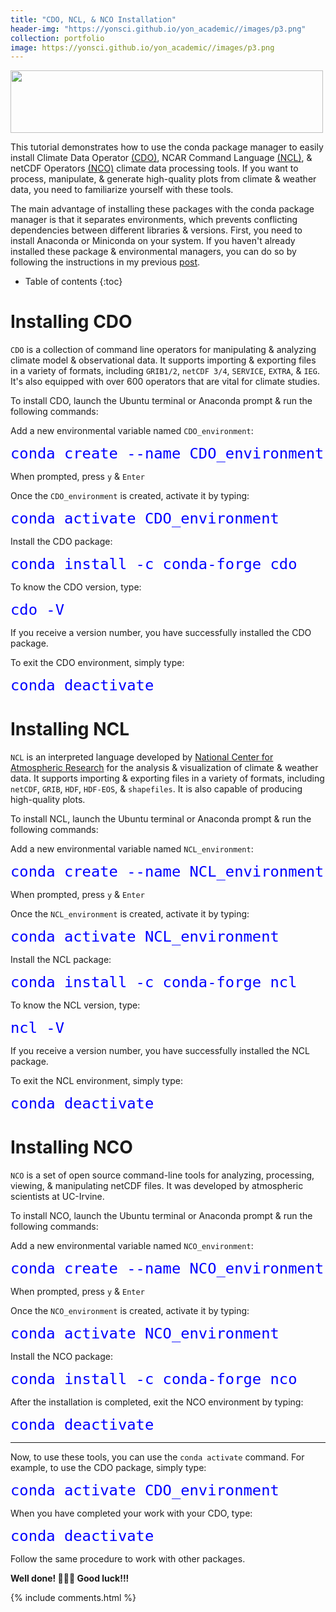 ```yaml
---
title: "CDO, NCL, & NCO Installation"
header-img: "https://yonsci.github.io/yon_academic//images/p3.png"
collection: portfolio
image: https://yonsci.github.io/yon_academic//images/p3.png
---
```


<img src="{{page.image}}" width="500" height="100" />

This tutorial demonstrates how to use the conda package manager to easily install Climate Data Operator [(CDO)](https://code.mpimet.mpg.de/projects/cdo/),  NCAR Command Language [(NCL)](https://www.ncl.ucar.edu/overview.shtml), &  netCDF Operators [(NCO)](http://nco.sourceforge.net/#Definition) climate data processing tools. If you want to process, manipulate, & generate high-quality plots from climate & weather data, you need to familiarize yourself with these tools. 

The main advantage of installing these packages with the conda package manager is that it separates environments, which prevents conflicting dependencies between different libraries & versions. First, you need to install Anaconda or Miniconda on your system. If you haven't already  installed  these package & environmental managers, you can do so by following the instructions in my previous [post](https://yonsci.github.io/yon_academic//portfolio/portfolio-2/).


* Table of contents
{:toc}
# Installing CDO
`CDO` is a collection of command line operators for manipulating & analyzing climate model & observational data. It supports importing & exporting files in a variety of formats, including `GRIB1/2`, `netCDF 3/4`, `SERVICE`, `EXTRA`, & `IEG`. It's also equipped with over 600 operators that are vital for climate studies. 

To install CDO, launch the Ubuntu terminal or Anaconda prompt & run the following commands:

Add a new environmental variable named `CDO_environment`:
<div class="language-python highlighter-rouge">
<div class="highlight">
<pre class="highlight">
<code><span style="font-size: 200%;color:#0000ff">conda create --name CDO_environment</span></code></pre>
</div>
</div>

When prompted, press `y` & `Enter` 

Once the `CDO_environment` is created, activate it by typing:  
<div class="language-python highlighter-rouge">
<div class="highlight">
<pre class="highlight">
<code><span style="font-size: 200%;color:#0000ff">conda activate CDO_environment</span></code></pre>
</div>
</div>

Install the CDO package:
<div class="language-python highlighter-rouge">
<div class="highlight">
<pre class="highlight">
<code><span style="font-size: 200%;color:#0000ff">conda install -c conda-forge cdo</span></code></pre>
</div>
</div>

To know the CDO version, type:
<div class="language-python highlighter-rouge">
<div class="highlight">
<pre class="highlight">
<code><span style="font-size: 200%;color:#0000ff">cdo -V</span></code></pre>
</div>
</div>

If you receive a version number, you have successfully installed the CDO package.

To exit the CDO environment, simply type:
<div class="language-python highlighter-rouge">
<div class="highlight">
<pre class="highlight">
<code><span style="font-size: 200%;color:#0000ff">conda deactivate</span></code></pre>
</div>
</div>

# Installing NCL

`NCL` is an interpreted language developed by [National Center for Atmospheric Research](https://ncar.ucar.edu/) for the analysis &  visualization of climate & weather data. It supports importing & exporting files in a variety of formats, including `netCDF`, `GRIB`, `HDF`, `HDF-EOS`, & `shapefiles`. It is also capable of producing high-quality plots.

To install NCL, launch the Ubuntu terminal or Anaconda prompt & run the following commands:

Add a new environmental variable named `NCL_environment`:
<div class="language-python highlighter-rouge">
<div class="highlight">
<pre class="highlight">
<code><span style="font-size: 200%;color:#0000ff">conda create --name NCL_environment</span></code></pre>
</div>
</div>

When prompted, press `y` & `Enter` 

Once the `NCL_environment` is created, activate it by typing:  
<div class="language-python highlighter-rouge">
<div class="highlight">
<pre class="highlight">
<code><span style="font-size: 200%;color:#0000ff">conda activate NCL_environment</span></code></pre>
</div>
</div>

Install the NCL package:
<div class="language-python highlighter-rouge">
<div class="highlight">
<pre class="highlight">
<code><span style="font-size: 200%;color:#0000ff">conda install -c conda-forge ncl</span></code></pre>
</div>
</div>

To know the NCL version, type:
<div class="language-python highlighter-rouge">
<div class="highlight">
<pre class="highlight">
<code><span style="font-size: 200%;color:#0000ff">ncl -V</span></code></pre>
</div>
</div>

If you receive a version number, you have successfully installed the NCL package.

To exit the NCL environment, simply type:
<div class="language-python highlighter-rouge">
<div class="highlight">
<pre class="highlight">
<code><span style="font-size: 200%;color:#0000ff">conda deactivate</span></code></pre>
</div>
</div>

# Installing NCO

`NCO` is a set of open source command-line tools for analyzing, processing, viewing, & manipulating netCDF files. It was developed by atmospheric scientists at UC-Irvine.

To install NCO, launch the Ubuntu terminal or Anaconda prompt & run the following commands:

Add a new environmental variable named `NCO_environment`:
<div class="language-python highlighter-rouge">
<div class="highlight">
<pre class="highlight">
<code><span style="font-size: 200%;color:#0000ff">conda create --name NCO_environment</span></code></pre>
</div>
</div>

When prompted, press `y` & `Enter` 

Once the `NCO_environment` is created, activate it by typing:  
<div class="language-python highlighter-rouge">
<div class="highlight">
<pre class="highlight">
<code><span style="font-size: 200%;color:#0000ff">conda activate NCO_environment</span></code></pre>
</div>
</div>

Install the NCO package:
<div class="language-python highlighter-rouge">
<div class="highlight">
<pre class="highlight">
<code><span style="font-size: 200%;color:#0000ff">conda install -c conda-forge nco</span></code></pre>
</div>
</div>
After the installation is completed, exit the NCO environment by typing:
<div class="language-python highlighter-rouge">
<div class="highlight">
<pre class="highlight">
<code><span style="font-size: 200%;color:#0000ff">conda deactivate</span></code></pre>
</div>
</div>

---

Now, to use these tools, you can use the `conda activate` command. For example, to use the CDO package, simply type:
<div class="language-python highlighter-rouge">
<div class="highlight">
<pre class="highlight">
<code><span style="font-size: 200%;color:#0000ff">conda activate CDO_environment</span></code></pre>
</div>
</div>

When you have completed your work with your CDO, type:
<div class="language-python highlighter-rouge">
<div class="highlight">
<pre class="highlight">
<code><span style="font-size: 200%;color:#0000ff">conda deactivate</span></code></pre>
</div>
</div>

Follow the same procedure to work with other packages.

**Well done! 🥇🥇🥇 Good luck!!!** 

{% include comments.html %}
